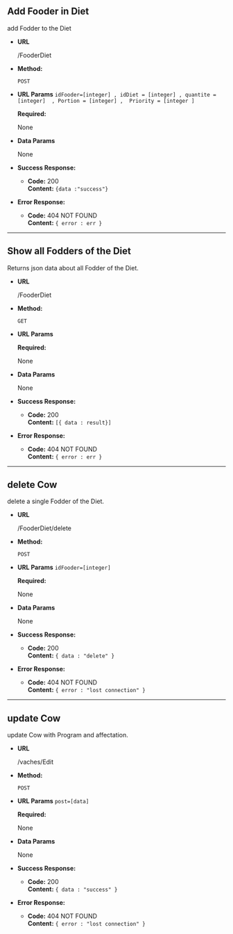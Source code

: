 **Add Fooder in Diet**
----
  add Fodder to the Diet

* **URL**

  /FooderDiet

* **Method:**

  `POST`
  
*  **URL Params**
 `idFooder=[integer] , idDiet = [integer] , quantite = [integer]  , Portion = [integer] ,  Priority = [integer ]`

   **Required:**
 
   None 

* **Data Params**

  None

* **Success Response:**

  * **Code:** 200 <br />
    **Content:** `{data :"success"}`
 
* **Error Response:**

  * **Code:** 404 NOT FOUND <br />
    **Content:** `{ error : err }`

* ***********************************************************
**Show all Fodders of the Diet**
----
  Returns json data about all Fodder of the Diet.

* **URL**

  /FooderDiet

* **Method:**

  `GET`
  
*  **URL Params**

   **Required:**
 
   None 

* **Data Params**

  None

* **Success Response:**

  * **Code:** 200 <br />
    **Content:** `[{ data : result}]`
 
* **Error Response:**

  * **Code:** 404 NOT FOUND <br />
    **Content:** `{ error : err }`

* ***********************************************************

**delete Cow**
----
  delete a single Fodder of the Diet.

* **URL**

  /FooderDiet/delete

* **Method:**

  `POST`
  
*  **URL Params**
 `idFooder=[integer]`

   **Required:**
 
   None 

* **Data Params**

  None

* **Success Response:**

  * **Code:** 200 <br />
    **Content:** `{ data : "delete" }`
 
* **Error Response:**

  * **Code:** 404 NOT FOUND <br />
    **Content:** `{ error : "lost connection" }`

* ***********************************************************

**update Cow**
----
  update Cow with Program and affectation.

* **URL**

  /vaches/Edit

* **Method:**

  `POST`
  
*  **URL Params**
 `post=[data] `

   **Required:**
 
   None 

* **Data Params**

  None

* **Success Response:**

  * **Code:** 200 <br />
    **Content:** `{ data : "success" }`
 
* **Error Response:**

  * **Code:** 404 NOT FOUND <br />
    **Content:** `{ error : "lost connection" }`

